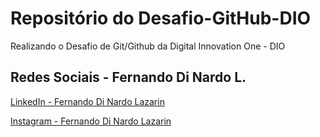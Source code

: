 # Repositório do Desafio-GitHub-DIO
Realizando o Desafio de Git/Github da Digital Innovation One - DIO

## Redes Sociais - Fernando Di Nardo L.

[LinkedIn - Fernando Di Nardo Lazarin](https://www.linkedin.com/in/fernando-di-nardo-lazarin-82037975/)

[Instagram - Fernando Di Nardo Lazarin](https://www.instagram.com/fernando.dinardo/) 
